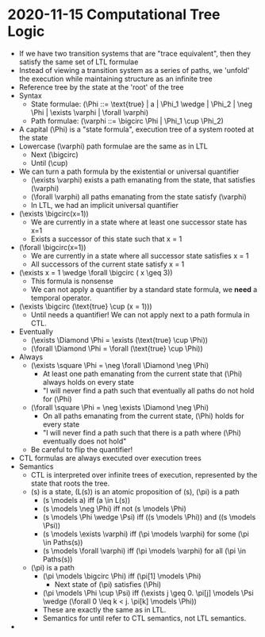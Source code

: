 # 2020-11-15 Computational Tree Logic

* If we have two transition systems that are "trace equivalent", then they satisfy the same set of LTL formulae
* Instead of viewing a transition system as a series of paths, we 'unfold' the execution while maintaining structure as an infinite tree
* Reference tree by the state at the 'root' of the tree
* Syntax
  * State formulae: \(\Phi ::= \text{true} | a | \Phi_1 \wedge | \Phi_2 | \neg \Phi | \exists \varphi | \forall \varphi\)
  * Path formulae: \(\varphi ::= \bigcirc \Phi | \Phi_1 \cup \Phi_2\)
* A capital \(\Phi\) is a "state formula", execution tree of a system rooted at the state
* Lowercase \(\varphi\) path formulae are the same as in LTL
  * Next \(\bigcirc\)
  * Until \(\cup\)
* We can turn a path formula by the existential or universal quantifier
  * \(\exists \varphi\) exists a path emanating from the state, that satisfies \(\varphi\) 
  * \(\forall \varphi\) all paths emanating from the state satisfy \(\varphi\)
  * In LTL, we had an implicit universal quantifier
* \(\exists \bigcirc(x=1)\)
  * We are currently in a state where at least one successor state has x=1
  * Exists a successor of this state such that x = 1
* \(\forall \bigcirc(x=1)\)
  * We are currently in a state where all successor state satisfies x = 1
  * All successors of the current state satisfy x = 1
* \(\exists x = 1 \wedge \forall \bigcirc ( x \geq 3)\)
  * This formula is nonsense
  * We can not apply a quantifier by a standard state formula, we **need** a temporal operator.
* \(\exists \bigcirc (\text{true} \cup (x = 1))\)
  * Until needs a quantifier! We can not apply next to a path formula in CTL.
* Eventually
  * \(\exists \Diamond \Phi = \exists (\text{true} \cup \Phi)\)
  * \(\forall \Diamond \Phi = \forall (\text{true} \cup \Phi)\)
* Always
  * \(\exists \square \Phi = \neg \forall \Diamond \neg \Phi\)   
    * At least one path emanating from the current state that \(\Phi\) always holds on every state
    * "I will never find a path such that eventually all paths do not hold for \(\Phi\)
  * \(\forall \square \Phi = \neg \exists \Diamond \neg \Phi\)
    * On all paths emanating from the current state, \(\Phi\) holds for every state
    * "I will never find a path such that there is a path where \(\Phi\) eventually does not hold"
  * Be careful to flip the quantifier!
* CTL formulas are always executed over execution trees
* Semantics
  * CTL is interpreted over infinite trees of execution, represented by the state that roots the tree.
  * \(s\) is a state, \(L(s)\) is an atomic proposition of \(s\), \(\pi\) is a path
    * \(s \models a\) iff \(a \in L(s)\)
    * \(s \models \neg \Phi\) iff not \(s \models \Phi\)
    * \(s \models \Phi \wedge \Psi\) iff \((s \models \Phi)\) and \((s \models \Psi)\)
    * \(s \models \exists \varphi\) iff \(\pi \models \varphi\) for some \(\pi \in Paths(s)\)
    * \(s \models \forall \varphi\) iff \(\pi \models \varphi\) for all \(\pi \in Paths(s)\)
  * \(\pi\) is a path
    * \(\pi \models \bigcirc \Phi\) iff \(\pi[1] \models \Phi\) 
      * Next state of \(\pi\) satisfies \(\Phi\)
    * \(\pi \models \Phi \cup \Psi\) iff \(\exists j \geq 0. \pi[j] \models \Psi \wedge (\forall 0 \leq k < j. \pi[k] \models \Phi)\)
    * These are exactly the same as in LTL.
    * Semantics for until refer to CTL semantics, not LTL semantics.
* 